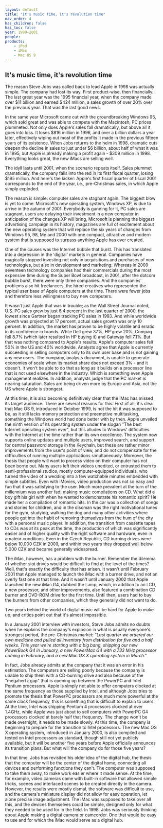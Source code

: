 ```yaml
---
layout: default
title: "It's music time, it's revolution time"
nav_order: 4
has_children: false
has_toc: false
year: 1999-2001
people: 
products: 
    - iPod
    - iMac
    - Mac OS 9
---
```

<link rel="stylesheet" href="{{ site.baseurl }}/assets/custom.css">

## It's music time, it's revolution time
The reason Steve Jobs was called back to lead Apple in 1998 was actually simple. The company had lost its way. First product-wise, then financially. The last great year was the 1995 financial year, when the company made over $11 billion and earned $424 million, a sales growth of over 20% over the previous year. That was the last good news. 

In the same year Microsoft came out with the groundbreaking Windows 95, which sold great and was able to compete with the Macintosh, PC prices plummeted. Not only does Apple's sales fall dramatically, but above all it goes into loss. It loses $816 million in 1996, and over a billion dollars a year later, effectively wiping out most of the profits it made in the previous fifteen years of its existence. When Jobs returns to the helm in 1998, dramatic cuts deepen the decline in sales to just under $6 billion, about half of what it was in 1995, but Apple is already making a profit again - $309 million in 1998. Everything looks great, the new iMacs are selling well. 

The idyll lasts until 2001, when the scenario repeats itself. Sales plummet dramatically, the company falls into the red in its first fiscal quarter, losing $195 million. And here's the kicker: Apple's first fiscal quarter of fiscal 2001 corresponds to the end of the year, i.e., pre-Christmas sales, in which Apple simply exploded. 

The reason is simple: computer sales are stagnant again. The biggest blow is yet to come: Microsoft's new operating system, Windows XP, is due to arrive in the autumn of 2001. Everybody is gunning for it, PC sales are stagnant, users are delaying their investment in a new computer in anticipation of the changes XP will bring, Microsoft is planning the biggest advertising campaign in its history, magazines are full of excitement about the new operating system that will replace the six years of changes from Windows 95, 98, Me and 2000 with one compact, attractive and modern system that is supposed to surpass anything Apple has ever created. 

One of the causes was the Internet bubble that burst. This has translated into a depression in the 'digital' markets in general. Companies have magically stopped investing not only in acquisitions and purchases of new technologies, but also in development and marketing. Whereas in 2000 seventeen technology companies had their commercials during the most expensive time during the Super Bowl broadcast, in 2001, after the dotcom bubble burst, there were only three companies. And the companies' problems also hit freelancers, the hired creatives who represented the typical user base of Apple computers at the time. There were fewer jobs and therefore less willingness to buy new computers. 

It wasn't just Apple that was in trouble; as the Wall Street Journal noted, U.S. PC sales grew by just 6.4 percent in the last quarter of 2000, the lowest since Gartner began tracking PC sales in 1993. And while worldwide growth was projected at 17 percent, actual sales growth was only 10 percent. In addition, the market has proven to be highly volatile and erratic in its confidence in brands. While Dell grew 37%, HP grew 20%, Compaq fell 8.7% (which later resulted in HP buying it) and Gateway fell 7.1%. But that was nothing compared to Apple's results. Apple's computer sales fell 50% in the US and 40% worldwide. Analysts agree that Apple is currently succeeding in selling computers only to its own user base and is not gaining any new users. The company, analysts document, is unable to generate economies of scale when its market share does not exceed 3% - and it doesn't. It won't be able to do that as long as it builds on a processor line that is not used elsewhere in the industry. Which is something even Apple management realizes.
In addition, analysts judge that the PC market is nearing saturation. Sales are being driven more by Europe and Asia, not the US where Apple is strongest.      

At this time, it is also becoming definitively clear that the iMac has missed its target audience. There are several reasons for this. First of all, it's clear that Mac OS 9, introduced in October 1999, is not the hit it was supposed to be, as it still lacks memory protection and preemptive multitasking, something the Windows world had done better with by then. Apple unveiled the ninth version of its operating system under the slogan "The best Internet operating system ever", but this alludes to Windows' difficulties with the Internet at the time rather than its own excellence. The system now supports online updates and multiple users, improved search, and support for central password storage in the Keychain, but these are rather minor improvements from the user's point of view, and do not compensate for the difficulties of running multiple applications simultaneously. Moreover, the thesis that people will want to process video on their computer has not been borne out. Many users left their videos unedited, or entrusted them to semi-professional studios, mostly computer-equipped individuals, who turned the video of a wedding into a few watchable minutes embedded with simple subtitles. Even with iMovies, video production was not so easy and fun that it was satisfying to the user. Much more prevalent at the turn of the millennium was another fad: making music compilations on CD. What did a boy gift his girl with when he wanted to demonstrate his romantic spirit? He made her a compilation of romantic hits. In the car was a collection of songs and stories for children, and in the discman was the right motivational tunes for the gym, studying, walking the dog and many other activities where people got into the habit of removing themselves from the hum of the city with a personal music player. In addition, the transition from cassette tapes to CDs was at its peak at the time, the production of which was significantly easier and of higher quality with the right software and hardware, even in amateur conditions. Even in the Czech Republic, CD burning drives were below 10,000 CZK in 2000, and within two years they dropped well below 5,000 CZK and became generally widespread. 

The iMac, however, has a problem with the burner. Remember the dilemma of whether slot drives would be difficult to find at the level of the times? Well, that's exactly the difficulty that has arisen. It wasn't until February 2001 that Apple managed to launch the iMac with a burner drive, and not an overly fast one at that time. And it wasn't until January 2002 that Apple launched the new iMac G4, dubbed the Lamp, which, in addition to an LCD, a new processor, and other improvements, also featured a combination CD burner and DVD-ROM drive for the first time. Until then, users had to buy the burners from other companies, which they generally did not want to do.    

Two years behind the world of digital music will be hard for Apple to make up, and critics point out that it's almost impossible. 

In a January 2001 interview with investors, Steve Jobs admits no doubts when he explains the company's explosion in what is usually everyone's strongest period, the pre-Christmas market: *"Last quarter we ordered our own medicine and pulled all inventory from distribution for five and a half weeks. This year we're starting with a big bang, shipping our new PowerBook G4 in January, a new PowerMac G4 with a 733 MHz processor coming in February, and a new Mac OS X operating system in March."*

In fact, Jobs already admits at the company that it was an error in his estimation. The computers are selling poorly because the company is unable to ship them with a CD-burning drive and also because of the "megahertz gap" that is opening up between the PowerPC and Intel Pentium processors. Apple is simply not able to offer computers clocked at the same frequency as those supplied by Intel, and although Jobs tries to promote the thesis that PowerPC processors are much more powerful at the same clock frequency, this is something that is difficult to explain to users. At the time, Intel was shipping Pentium 4 processors clocked at over 1.4GHz, while Apple was just about to sell computers with PowerPC G4 processors clocked at barely half that frequency. The change won't be made overnight, it needs to be made slowly. At this time, the company is beginning to prepare for the transition to Intel processors. The new Mac OS X operating system, introduced in January 2000, is also compiled and tested on Intel processors as standard, though still not yet publicly available, but it will be another five years before Apple officially announces its transition plans. But what will the company do for those five years?

In that time, Jobs has revisited his older idea of the digital hub, the thesis that the computer will be the center of the digital home, connecting all devices and performing functions they can't. The computer was supposed to take them away, to make work easier where it made sense. At the time, for example, video cameras came with built-in software that allowed simple tricks, scenes and interlaced scenes to be created directly in the camera. However, the results were mostly dismal, the software was difficult to use, and the camera's miniature display did not allow for easy operation, let alone precise image adjustment. The iMac was supposed to take over all this, and the devices themselves could be simple, designed only for what they needed to be used for in the field. In 1998, Jobs was seriously thinking about Apple making a digital camera or camcorder. One that would be easy to use and for which the iMac would serve as a digital hub. 